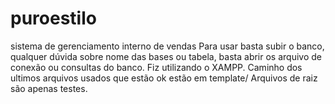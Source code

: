 # puroestilo
sistema de gerenciamento interno de vendas
Para usar basta subir o banco, qualquer dúvida sobre nome das bases ou tabela, basta abrir os arquivo de conexão ou consultas do banco.
Fiz utilizando o XAMPP.
Caminho dos ultimos arquivos usados que estão ok estão em template/
Arquivos de raiz são apenas testes.
